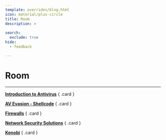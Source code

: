```yaml
---
template: overrides/blog.html
icon: material/plus-circle
title: Room
description: >
  
search:
  exclude: true
hide:
  - feedback

---
```


# __Room__

--- 

<div class="grid" markdown>

[__Introduction to Antivirus__](/tryhackme/room/l/introtoav)
{ .card }

[__AV Evasion - Shellcode__](/tryhackme/room/l/avevasionshellcode)
{ .card }

[__Firewalls__](/tryhackme/room/l/redteamfirewalls)
{ .card }

[__Network Security Solutions__](/tryhackme/room/l/redteamnetsec)
{ .card }

[__Kenobi__](/tryhackme/room/l/kenobi)
{ .card }

</div>
